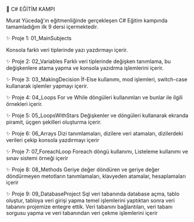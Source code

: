 🚀 C# EĞİTİM KAMPI 

Murat Yücedağ'ın eğitmenliğinde gerçekleşen C# Eğitim kampında tamamladığım ilk 9 dersi içermektedir.

✨ Proje 1: 01_MainSubjects

Konsola farklı veri tiplerinde yazı yazdırmayı içerir.

✨ Proje 2: 02_Variables
Farklı veri tiplerinde değişken tanımlama, bu değişkenlere atama yapma ve konsola yazıdrma işlemlerini içerir.

✨ Proje 3: 03_MakingDecision
İf-Else kullanımı, mod işlemleri, switch-case kullanarak işlemler yapmayı içerir.

✨ Proje 4: 04_Loops
For ve While döngüleri kullanımları ve bunlar ile ilgili örnekleri içerir.

✨ Proje 5: 05_LoopsWithStars
Değişkenler ve döngüleri kullanarak ekranda piramit, üçgen şekilleri oluşturma içerir.

✨ Proje 6: 06_Arrays
Dizi tanımlamaları, dizilere veri atamaları, dizilerdeki verileri çekip konsola yazdırmayı içerir

✨ Proje 7: 07_ForeachLoop
Foreach döngü kullanımı, Listeleme kullanımı ve sınav sistemi örneği içerir 

✨ Proje 8: 08_Methods
Geriye değer döndüren ve geriye değer döndürmeyen metotların tanımlamaları, klavyeden atamalar, hesaplamaları içerir

✨ Proje 9: 09_DatabaseProject
Sql veri tabanında database açma, tablo oluştur, tabloya veri girişi yapma temel işlemlerini yaptıktan sonra veri tabanını projemize entegre ettik. 
Veri tabanını bağlantıları, veri tabanı sorgusu yapma ve veri tabanından veri çekme işlemlerini içerir
